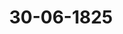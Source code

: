 ---  
schema: default  
title: 30-06-1825  
organization: Team Charlie  
notes: "<p>Description</p><p>Funfzehnte Sipung.

Geschehen, Frankfurt den 2. Juni 1825.

In Gegenwart

aein derviezehenee Sigung vevesenden

Wieder hinzugelommen ver

Seiten Olbenburgs, Anhalts und Schwarzburg: der Herzoglich-Olbenburgi-

sche Kammerherr, Herr von Both.</p><p>§.74</p><p>rstellung von Z. F. von Mettings, zu Frankfurt, in eigenem und im

Namen der Interessenten eines im Jahre 1791 aufgenommenen Kur-

rheinischen Kreiscapitals, Rückzahlung desselben, sammt Zinsen

betreffend.

er Königlich-Dänische, Herzoglich-Holstein- und Tauenburgische Herr

ndestagsgesandte, Graf von Eyben, trägt vor: Unter Num. 6 des vorigen Jah

habe der hier ansässige von Mettings, in eigenem und im Namen der Interessenten des

1 aufgenommenen Kurrheinischen Kreiscapitals, eine Vorstellung an die hohe Versamm-

übergeben, in welcher derselbe die 1700 zu Lüttich ausgebrochenen Unruhen und das

gen erlassene Executionserkenntniß des ehemaligen Kaiserlichen Reichskammergerichts als

anlassung dieses Anlehns angebe, die darüber von den kreisausschreibenden Fürsten aus-

die Verschreibung in — jedoch unbeglaubigter — Abschrift beilege, und, nach weiterer Aus-

ung mehrerer für die Verzinsung und Rückzahlung des Capitals sprechender Rechtsgrün-

die Bitte vortrage: der bereits für diesen und ähnliche Gegenstände bestehenden sub-

sirten Commission, die schleunigste Erledigung dieser so lange verzögerten Darlehnbsache

utragen.

Da wenige Tage vor Eingang dieses Gesuches, und zwar unter dem 18. December 1823,

hohe Versammlung bei einer andern Veranlassung bereits den Beschluß gefaßt gehabt

die subbelegirte Commission des Kur- und Oberrheinischen Schuldenwesens durch diebetreffenden Herren Gesandten zu ersuchen, über den Stand ihrer Verhandlungen baluudg

lichst Bericht zu erstatten, wodurch dem Gesuche des Imploranten zuvorkommend entspro-

chen worden wäre, so hätte Referent geglaubt, dasselbe vor der Hand auf sich beruhen lassen

zu müssen.

Da jedoch die erwähnte subbelegirte Commission den angeführten Bundesbeschluß bis

jetzt nicht berücksichtigt, über die gegenwärtige Tage der ihr übergebenen Angelegenheiten

keinen Bericht erstattet, und Implorant unter Num. 32 der dießjährigen Eingaben sein Ge-

such erneuert habe; so beeile sich die Commission, diese Eingaben nunmehr zur Kenntniß der

hohen Versammlung zu bringen.

Die Schulosache selbst, so weit sie hier zu berücksichtigen, sey der hohen Versammlung

aus früheren Verhandlungen bekannt, und ihre Competenz, solche ihrer Cognition zu unter-

werfen, nicht zweifelhaft; auch dürfte darin kein Hinderniß gefunden werden können, einen

Beschluß auf das Gesuch des Imploranten zu fassen, daß derselbe nicht nur in seinem,

sondern auch im Namen der übrigen Interessenten auftrete, ohne deren Vollmacht beizu

bringen, da er selbst Interessent sey, und mithin auch in seinem Namen allein dieses Ge-

such hätte stellen können.

In die Sache selbst einzugehen, und die für die Rückzahlung des Capitals, so wie

der angeblich seit 1802 rückständig gebliebenen Zinsen angeführten Rechtsgründe zu prüfen,

dürfe vor der Hand um so überflüssiger erscheinen, als das gegenwärtige Gesuch nur auf

Beschleunigung des der subbelegirten Commission gewordenen Auftrags gerichtet wäre, und

diese Schulvangelegenheit von den übrigen, auf die ehemaligen Kur- und Oberrheinischen

Kreise haftenden Lasten nicht getrennt werden könne, daher der umfassende Bericht der

subbelegirten Commission über das ganze Geschäft, wovon das hier in Anrege gebrachte

Kurrheinische Kreiscapital nur einen unbedeutenden Theil ausmache, erwartet werden müsse,

bevor lezteres einer genauern Beurtheilung werde unterworfen werden können.

Da indessen bereits unter dem 14. Juli 1817 die hohe Versammlung den Beschluß

gefaßt habe, aden Königlich-Baierischen und den Kurfürstlich-hessischen Herrn Gesandten

zu ersuchen, bei ihren Höfen darauf anzutragen, daß dieselben die baldmöglichste Einlei-

etung zur definitiven Auseinandersetzung des Pensions- und Schulvenwesens ver vormali-

egen Kur- und Oberrheinischen Kreise unter den betheiligten Regierungen übernehmen, und

eder Bundesversammlung seiner Zeit hievon Kenntniß zu geben-, diese Angelegenheit spä-

terhin der balomöglichsten Erledigung wiederholt empfohlen worden, diese Aufforderung

jedoch bis jetzt ohne Erfolg geblieben sey, und selbst der unter vom 10. December 1823 ver-

langte, unter dem 10. Marz d. J. in Erinnerung gebrachte Bericht, um nur von dem geartigen Stand dieser Sache unterrichtet zu werden, nicht erstattet worden wire; so

der Antrag vollkommen gerechtfertigt erscheinen.

die betreffenden Herren Bundestagsgesandten nochmals zu ersuchen, bei ihren höchsten

Hofen dahin sich zu verwenden, daß die bestehende subbelegirte Commission beauf

tragt werde, ihren Bericht aber die Audeinandersetzung dieses ganzen Schuldenwesens

möglichst zu beschleunigen.

Die Herren Gesandten vom königreiche Baiern und Kurhessen eröfne-

ierauf der hohen Versammlung:

Die beiden Subbelegaten ihrer allerhöchsten Hofe (von Heffner und von Motz) hät-

nach Empfang des hinsichtlich dieses Gegenstandes erfolgten Beschlusses vom 10. März

1 Jahres, welcher ihnen ungesäumt wäre zugefertigt, und wodurch die früheren Auffor-

igen zur Beforderung und Erledigung der befragten Commissionsgeschäfte erneuert und

rholt worden seyen, vor einiger Zeit Vorberichte erstattet. Diese enthielten die Ursa-

welche sich von mehreren Seiten nicht allein der Beendigung, sondern auch der wei-

Beforderung ihrer Arbeiten von Zeit zu Zeit hindernd entgegengestellt hätten, zwar

st nur in der Allgemeinheit, jedoch zugleich

a) die Versicherung:

daß sie, die Subdelegaten, nunmehr, nach Beendigung der mit mehreren dabei bethei-

ligten Regierungen bieher hierüber gepflogenen Correspondenz, sich, so viel als möglich,

unausgesetzt damit beschäftigen würden, hoher Bundesversammlung in einem ge-

meinschaftlichen von ihnen zu erstattenden Berichte, nicht nur das, was bisher von

Seite der Commission geschehen sey, ausführlich vorzulegen, sondern Hochderselben

auch die, nach Einforderung der Ausstände beider Kreiscassen, und erfolgter Mit-

theilung des Entwurfs einer Repartition der Kreisschulden, von jenen betheiligten

Regierungen dagegen erhobenen Wiversprüche, Zweifel und Differentien zur genauesten

Keantniß zu bringen, deren Beseitigung aber höherer Entscheidung und Verfüügung

um so nöthiger anheim zu stellen, als, ohne eine solche vorgängige Erledigung dieser

Hindernisse, Subbelegaten sich nicht für ermächtigt halten könnten, in dem aufgetra

genen Geschäfte weiter vorzuschreiten.

Jodann

B) dee Bemerkung:

daß der Umfang dieses Berichts, dessen Beendigung und Einsenbung nicht sobald,

die es zu wänschen wäre, erlaube, Suboelegaten jedoch eifrig bemührt seyn wer

den, leßere innerhalb einiger der nächsten Monate zu bewirkn.Nach dieser vorläufigen Benachrichtigung scheine also eine abermalige Erinnerung für

jeht nicht erforderlich zu seyn.

Deschlup:

Daß die Bundesversammlung mit Vertrauen der balomöglichsten Berichterstattung de

subbelegirten Commission über das Kur- und Oberrheinische Kreis-Schulden- und Pensions

wesen entgegenseht.</p><p>§.75</p><p>Forderung der Erben des ehemaligen Oberrheinischen Kreismajors vo

Trayß, rükständigen Gehalt ihres Erblassers betreffend.

Ebenderselbe: erstattet Vortrag über die Eingabe des Großherzoglich-Badischen Kam

merherrn von Frays, für sich und im Namen seines Schwester-Sohns, des Herrn von Rip

pach (s. Num. 26 des dießjähr. Einr. Prot.), worin derselbe angiebt:

Sein verlebter Vater, und respec. Großvater, sey Oberrheinischer Kreismasor gewesen

und habe als solcher einen jährlichen Gehalt von 712 Fl. zu beziehen gehabt. Die Kriege

ereignisse hatten jedoch bereits im Jahre 1794 eine Stockung in die Auszahlung des Ge

halts gebracht, wodurch gleich Anfangs für ihn ein Gehaltsrückstand von 375 Fl. 10 K.

entstanden sey. Dieser sey in den folgenden Jahren, und bis zu seinem im September 179.

erfolgten Ableben, zu der Summe von 2333 Fl. 20 Kr. angewachsen. Implorant bitte nut

die hohe Versammlung: bei den am ehemaligen Oberrheinischen Kreise betheiligten Staate

die Einleitung treffen zu wollen, daß die erwähnte Forderung baldthunlichst befriedigt werde

Das Gutachten des Herrn Referenten geht dahin:

Die Competenz dieser hohen Versammlung, in den angebrachten Gegenstand einzu

schreiten, sey begründet; die von dem Imploranten auf den hiesigen Dr. Ehrmann ausgestellt

Vollmacht den bestehenden Vorschriften entsprechend; der Betrag der Forderung und der 20

vestag des Erblassers gehörig bescheinigt. Es dürfe daher dem Gesuche des Imploranten

entsprochen werden, wenn nicht nachstehender Umstand noch in besondere Erwägung gezogen

werden müsse.

Es sey bekannt, daß zur Ausgleichung des Kur- und Obertheinischen Schuldenwesen

eine besondere Commission ernannt und von derselben zu seiner Zeit eine Evictalcitation

sub poeua praeclusi et perpetui silentii, erlassen worden sey. In dem gegenwärtiger

Gesuche sey aber nicht angegeben worden, ob Implorant in der damals gegebenen Frist sid

gemeldet habe, oder ob er für präcludirt anzusehen seyn werde.

Prot d. d. Sundotoers. XVII. 80.benn daher die Commission darauf antragen könne, den Imploranten noch zur Zeit,

s er seine Anmeldung bei jener Commission nachgewiesen haben werde, von hier ab-

in, so glaube sie dennoch, zu schnellerer Erledigung dieses Gegenstandes, den Antrag

zu dürfen:

das gegenwärtige Gesuch durch die betreffenden Herren Bundestagsgesandten fener

Schulden-Ausgleichungs-Commission mit dem Ersuchen mitzutheilen, über die Recht

mäsigkeit desselben ihre Ansicht der hohen Versammlung vorzulegen;

dem Antrage gemäß einhellig

besglossen

urch die Herren Bundestagsgesandten von Baiern und Kurhessen das Gesuch der

des Majors von Frayß der Commission zur Ausgleichung des Kur- und Oberrheini-

Kreisschuldenwesens mit dem Ersuchen zuzustellen, über die Rechtmäsigkeit desselben

insicht der hohen Versammlung vorzulegen.</p><p>§.76</p><p>werde des vormaligen Steuerraths Peters gegen die Königlich-

Preussische Regierung, wegen vermeintlicher Degradation und Ver-

kürzung seines Einkommens.

der Großherzöglich- und Herzoglich-Sächsische Gesandte, Herr Graf

Deust: erstattet Vortrag über eine, unter Num. 43 des dießjährigen Einr. Prot. ein-

ene, von einem Fabcikel Privatacten begleitete Eingabe eines ehemals im Königreiche

sen als Steuerraths angestellt gewesenen Peters, worin derselbe, so weit sich aus dem

verworrenen Vortrage des Reclamanten entnehmen lasse, unter dem von verschiebenen,

Theil ganz unglaublichen und nur von gereißter Einbildungskraft zeugenden Erzäh-

1 begleiteten Vorgeben, widerrechtlich dienstdegradirt worden zu seyn, und in An-

seiner Körper- und Geistesgesundheit Verletzungen erlitten zu haben, bitte: ihm das

che Gehör, was ihm verweigert werde, ingleichen die Erlaubniß zu bewirken, seine

on und was er künftig noch an Entschädigung erlangen dürfte, zu verzehren, wo er wolle.

Nachdem der Herr Referent das Thatverhältniß möglichst vollständig und genau barzu-

gesucht hat, eröffnet er folgendes Gutachten:

Das Anbringen des Steuerraths Peters zeigt deutlich genug, daß dessen Ansichten etwas

jen sind, und man war Anfangs ungewiß, ob nicht Peters Eingabe lediglich beizule-

allenfalls der Königlich-Preussischen Gesandtschaft zuzustellen seyn möchte.Indeß hat man sich einer nähern Prüfung derselben unterzogen, und während si

nur bestätigt hat, daß Peters abzuweisen seyn dürfte, so hat man zugleich geglaubt, da

es erneuerten Beschwerden zielsehender seyn werde, wenn dieses von hoher Bundesversamm

lung geschieht.

Daß Peters eine andere Stelle, unter veränderter äusserer Bezeichnung, erhielt, ist,

wie dessen Gesuch: wo er wolle, verzehren zu dürfen, was er jährlich an Pension erhie

und künftig noch an jährlicher Beziehung erlangen könnte, lediglich Gegenstand innerer Be

waltung und varum von dem Bereiche hoher Bundesversammlung ganz ausgeschlossen.

Das letztere ist, in Ansehung alles dessen, was auf das Dienstverhältniß Peters Bezu

hat, auch schon darum der Fall, weil Peters im eigentlichen Königreiche Preussen angestel

war, was nicht zum Deuischen Bunde gehört. Daß übrigens Peters nicht begradirt werde

sollen, darüber kann er wohl ganz beruhigt seyn, nachdem Seine Majestät der König d

allerhöchste Huld und Gnade für Peters gehabt haben, in einer allerhöchsteigenhändi

vollzogenen Cabinetsorre vom 22. März dieses Jahres dessen Ansichten darüber zu berich

gen. Auch wurde Peters in Folge seines eigenen Ansuchens seiner Dienste entlassen undi

Pension gesetzt. Glaubt er, von irgend Jemand an seinen Geisteskräften, oder seiner kö-

perlichen Gesundheit verletzt worden zu seyn und daraus Civilansprüche für sich ableitenz

können, so wird ihm im Königlich-Preussischen Staate die richterliche Hülfe am wenigste

feblen, vorausgesetzt, daß solche mit bestimmten und vernünftigen Anträgen wider ein b

stimmtes Subject von ihm gesucht wird. Bis jetzt sind hierunter die für die Competer

der Bundesversammlung im 20. Art. der Wiener Schlußacte festgestellten Bedingungen mid

vorhanden, und es kann, unter diesen allenthalben obwaltenden Umständen, der Antrag nu

auf des Steuerraths Peters Abweisung gerichtet werden.

Die von Peters mit übergebenen Privatacten dürften ihm zurückzugeben seyn.

Hierauf wurde

besqlossen:

daß der vormalige Steuerrath Peters mit seiner Beschwerde, als nicht hieher gehöri-

abzuweisen sey, und demselben die Anlagen seiner Beschwerdeschrift zurückgegeben werden sollen</p><p>§.77</p><p>Sammlung der in den Deutschen Bundesstaaten geltenden Gesetzt.

(12. Oip 8. a d. 3.)

Der Herzöglich-Oldenburgische, Anhalt- und Fürstlich-Schwarzbur

gische Gesandte, Herr von Both: legt die Proceßoronung für das Fürstenthurzburg- Rudolstadt vor, welche in die Büchersammlung der hohen Sundesversamm-

bgegeben worden ist.</p><p>§.78</p><p>Einreichungs-Protokoll

Die Eingabe

44, eingereicht am 30. d. M., von Dr. Euler dahier, als Bevollmächtigten des

K. R. Fortifications-Adjuncten Avam Stöhr zu Wien, eine Forderung von

2400 Fl. 37 Kr. an die vormalige Reichs-Operationscasse betreffend. Mit 20

Anlagen.

an die für dergleichen Forderungen aufgestellte Commission abgegeben.

Folgen die Unterschriften.</p>"  
resources:  
- format: png  
  name: Page66[0-74].png  
  url: ../../Protokolle_BV_17_1825/30-06-1825/Page66[0-74].png  
- format: png  
  name: Page67[74].png  
  url: ../../Protokolle_BV_17_1825/30-06-1825/Page67[74].png  
- format: png  
  name: Page68[74].png  
  url: ../../Protokolle_BV_17_1825/30-06-1825/Page68[74].png  
- format: png  
  name: Page69[74-75].png  
  url: ../../Protokolle_BV_17_1825/30-06-1825/Page69[74-75].png  
- format: png  
  name: Page70[75-76].png  
  url: ../../Protokolle_BV_17_1825/30-06-1825/Page70[75-76].png  
- format: png  
  name: Page71[76-77].png  
  url: ../../Protokolle_BV_17_1825/30-06-1825/Page71[76-77].png  
- format: png  
  name: Page72[77-78].png  
  url: ../../Protokolle_BV_17_1825/30-06-1825/Page72[77-78].png  
category:   
  - Protokolle_BV_17_1825  
maintainer: Tao Luo  
maintainer_email: t.luo.21@abdn.ac.uk  
---
